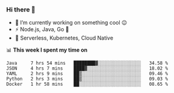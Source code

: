 ### Hi there 👋

<!--
**nodejh/nodejh** is a ✨ _special_ ✨ repository because its `README.md` (this file) appears on your GitHub profile.

Here are some ideas to get you started:

- 🔭 I’m currently working on ...
- 🌱 I’m currently learning ...
- 👯 I’m looking to collaborate on ...
- 🤔 I’m looking for help with ...
- 💬 Ask me about ...
- 📫 How to reach me: ...
- 😄 Pronouns: ...
- ⚡ Fun fact: ...
-->

- 🔭 I’m currently working on something cool :wink:
- ⚡ Node.js, Java, Go :thought_balloon:
- 🤖 Serverless, Kubernetes, Cloud Native

📊 **This week I spent my time on**

<!--START_SECTION:waka-->
```text
Java     7 hrs 54 mins   ████████▓░░░░░░░░░░░░░░░░   34.58 % 
JSON     4 hrs 7 mins    ████▓░░░░░░░░░░░░░░░░░░░░   18.02 % 
YAML     2 hrs 9 mins    ██▒░░░░░░░░░░░░░░░░░░░░░░   09.46 % 
Python   2 hrs 3 mins    ██▒░░░░░░░░░░░░░░░░░░░░░░   09.03 % 
Docker   1 hr 58 mins    ██░░░░░░░░░░░░░░░░░░░░░░░   08.65 % 
```
<!--END_SECTION:waka-->


<!--
:traffic_light: **Visitors**

![visitors](https://visitor-badge.glitch.me/badge?page_id=nodejh.nodejh)
-->

